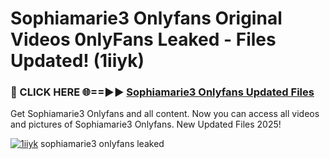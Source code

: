 # Sophiamarie3 Onlyfans Original Videos 0nlyFans Leaked - Files Updated! (1iiyk)

<h3>🔴 CLICK HERE 🌐==►► <a href="https://tinyurl.com/2jnfzry5" rel="nofollow">Sophiamarie3 Onlyfans Updated Files</a></h3>

Get Sophiamarie3 Onlyfans and all content. Now you can access all videos and pictures of Sophiamarie3 Onlyfans. New Updated Files 2025!

[![1iiyk](https://i.imgur.com/GyGTBgg.gif)](https://tinyurl.com/2jnfzry5)
sophiamarie3 onlyfans leaked